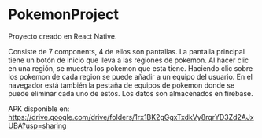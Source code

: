 # PokemonProject

Proyecto creado en React Native.

Consiste de 7 components, 4 de ellos son pantallas.
La pantalla principal tiene un botón de inicio que lleva a las regiones de pokemon.
Al hacer clic en una región, se muestra los pokemon que esta tiene.
Haciendo clic sobre los pokemon de cada region se puede añadir a un equipo del usuario.
En el navegador está también la pestaña de equipos de pokemon donde se puede eliminar cada uno de estos.
Los datos son almacenados en firebase. 

APK disponible en: https://drive.google.com/drive/folders/1rx1BK2gGgxTxdkVy8rqrYD3Zd2AJxUBA?usp=sharing
